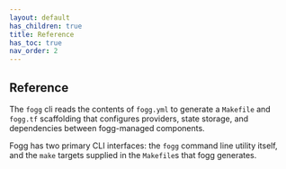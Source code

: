 ```yaml
---
layout: default
has_children: true
title: Reference
has_toc: true
nav_order: 2
---
```


## Reference

The `fogg` cli reads the contents of `fogg.yml` to generate a `Makefile` and `fogg.tf` scaffolding
that configures providers, state storage, and dependencies between fogg-managed components.

Fogg has two primary CLI interfaces: the `fogg` command line utility itself, and the `make` targets
supplied in the `Makefile`s that fogg generates.
